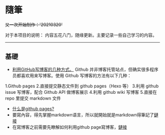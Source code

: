 # 隨筆

~~又一次开始制作：'20210320'~~



对于本项目的说明：
内容五花八门，随缘更新。主要记录一些自己学习的内容。

---

## 基礎
* [利用GitHub写博客的几种方式。](https://github.com/rainzhaojy/blogs/issues/1#issue-187548656)
Github 并非博客托管站点，但确实很多程序员都喜欢用来写博客。使用 Github 写博客的方法有以下几种：

1.Github pages
2.直接提交静态文件到 github pages（Hexo 等）
3.利用 github issue 写博客，配合 Github API 做博客展示
4.利用 github wiki 写博客
5.直接在 repo 里提交 markdown 文件


* [什么是github pages?](_posts/2013-03-15-github_pages.md)
* 要寫內容，得先掌握markdown语言，所以就開始就是markdown得筆記了[鏈接](_posts/2013-03-12-markdown.md)
* 在寫博客之前需要先瞭解如何利用github page寫博客，[鏈接](https://qvbblt.github.io/404.github.io/)
